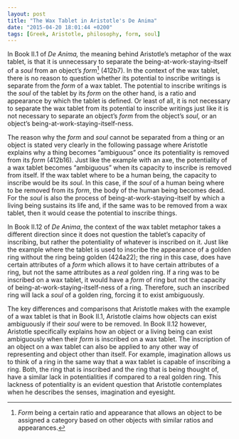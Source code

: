 ```yaml
---
layout: post
title: "The Wax Tablet in Aristotle's De Anima"
date: "2015-04-20 18:01:44 +0200"
tags: [Greek, Aristotle, philosophy, form, soul]
---
```


In Book II.1 of _De Anima,_ the meaning behind Aristotle’s metaphor of the wax tablet, is that it is unnecessary to separate the being-at-work-staying-itself of a _soul_ from an object’s _form_[^1] (412b7). In the context of the wax tablet, there is no reason to question whether its potential to inscribe writings is separate from the _form_ of a wax tablet. The potential to inscribe writings is the _soul_ of the tablet by its _form_ on the other hand, is a ratio and appearance by which the tablet is defined. Or least of all, it is not necessary to separate the wax tablet from its potential to inscribe writings just like it is not necessary to separate an object’s _form_ from the object’s _soul_, or an object’s being-at-work-staying-itself-ness.

[^1]: _Form_ being a certain ratio and appearance that allows an object to be assigned a category based on other objects with similar ratios and appearances.

The reason why the _form_ and _soul_ cannot be separated from a thing or an object is stated very clearly in the following passage where Aristotle explains why a thing becomes “ambiguous” once its potentiality is removed from its _form_ (412b16). Just like the example with an axe, the potentiality of a wax tablet becomes “ambiguous” when its capacity to inscribe is removed from itself. If the wax tablet where to be a human being, the capacity to inscribe would be its _soul_. In this case, if the _soul_ of a human being where to be removed from its _form_, the body of the human being becomes dead. For the _soul_ is also the process of being-at-work-staying-itself by which a living being sustains its life and, if the same was to be removed from a wax tablet, then it would cease the potential to inscribe things.

In Book II.12 of _De Anima_, the context of the wax tablet metaphor takes a different direction since it does not question the tablet’s capacity of inscribing, but rather the potentiality of whatever is inscribed on it. Just like the example where the tablet is used to inscribe the appearance of a golden ring without the ring being golden (424a22); the ring in this case, does have certain attributes of a _form_ which allows it to have certain attributes of a ring, but not the same attributes as a *real* golden ring. If a ring was to be inscribed on a wax tablet, it would have a _form_ of ring but not the capacity of being-at-work-staying-itself-ness of a ring. Therefore, such an inscribed ring will lack a _soul_ of a golden ring, forcing it to exist ambiguously.  

The key differences and comparisons that Aristotle makes with the example of a wax tablet is that in Book II.1, Aristotle claims how objects can exist ambiguously if their _soul_ were to be removed. In Book II.12 however, Aristotle specifically explains how an object or a living being can exist ambiguously when their _form_ is inscribed on a wax tablet. The inscription of an object on a wax tablet can also be applied to any other way of representing and object other than itself. For example, imagination allows us to think of a ring in the same way that a wax tablet is capable of inscribing a ring. Both, the ring that is inscribed and the ring that is being thought of, have a similar lack in potentialities if compared to a real golden ring. This lackness of potentiality is an evident question that Aristotle contemplates when he describes the senses, imagination and eyesight.
